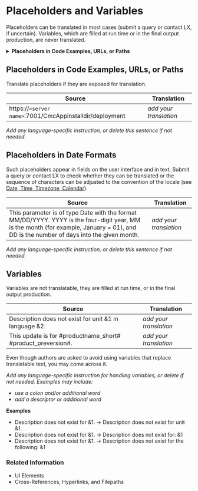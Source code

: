 # Placeholders and Variables

Placeholders can be translated in most cases (submit a query or contact LX, if uncertain). Variables, which are filled at run time or in the final output production, are never translated.

<details><summary><b>Placeholders in Code Examples, URLs, or Paths</b></summary></br>
Translate placeholders if they are exposed for translation. </br>
  
| Source | Translation |
| --- | --- |
| https://`<server name>`:7001/CmcAppinstalldir/deployment | *add your translation* |</br>

*Add any language-specific instruction, or delete this sentence if not needed.*
</details>

## Placeholders in Code Examples, URLs, or Paths

Translate placeholders if they are exposed for translation. 
  
| Source | Translation |
| --- | --- |
| https://`<server name>`:7001/CmcAppinstalldir/deployment | *add your translation* |

*Add any language-specific instruction, or delete this sentence if not needed.*

## Placeholders in Date Formats 

Such placeholders appear in fields on the user interface and in text. Submit a query or contact LX to check whether they can be translated or the sequence of characters can be adjusted to the convention of the locale (see [Date, Time, Timezone, Calendar](template/04_locale-specific_conventions/date_time_timezone_calendar.md)).    

| Source | Translation |
| --- | --- |
| This parameter is of type Date with the format MM/DD/YYYY. YYYY is the four-digit year, MM is the month (for example, January = 01), and DD is the number of days into the given month. | *add your translation* |

*Add any language-specific instruction, or delete this sentence if not needed.*

  
## Variables 

Variables are not translatable, they are filled at run time, or in the final output production. 

| Source | Translation |
| --- | --- |
| Description does not exist for unit &1 in language &2. | *add your translation* |
| This update is for #productname_short# #product_preversion#. | *add your translation* |

Even though authors are asked to avoid using variables that replace translatable text, you may come across it.  

*Add any language-specific instruction for handling variables, or delete if not needed. Examples may include:*
* *use a colon and/or additional word* 
* *add a descriptor or additional word*

**Examples**
* Description does not exist for &1. → Description does not exist for unit &1.
* Description does not exist for &1. → Description does not exist for: &1 
* Description does not exist for &1. → Description does not exist for the following: &1 


### Related Information 
* UI Elements 
* Cross-References, Hyperlinks, and Filepaths
